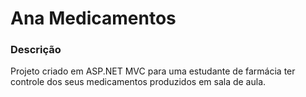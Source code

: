 <h1>Ana Medicamentos</h1>
<h3>Descrição</h3>
<p>
  Projeto criado em ASP.NET MVC para uma estudante de farmácia ter controle dos seus medicamentos produzidos em sala de aula.
</p>



